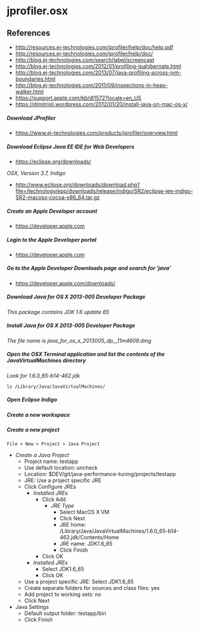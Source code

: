 # jprofiler.osx

## References
* http://resources.ej-technologies.com/jprofiler/help/doc/help.pdf
* http://resources.ej-technologies.com/jprofiler/help/doc/
* http://blog.ej-technologies.com/search/label/screencast
* http://blog.ej-technologies.com/2012/01/profiling-jpahibernate.html
* http://blog.ej-technologies.com/2013/07/java-profiling-across-jvm-boundaries.html
* http://blog.ej-technologies.com/2011/09/inspections-in-heap-walker.html
* https://support.apple.com/kb/dl1572?locale=en_US
* https://dimitrisli.wordpress.com/2012/01/20/install-java-on-mac-os-x/

##### Download JProfiler
* https://www.ej-technologies.com/products/jprofiler/overview.html

##### Download Eclipse Java EE IDE for Web Developers
* https://eclipse.org/downloads/  

*OSX, Version 3.7, Indigo*  
* http://www.eclipse.org/downloads/download.php?file=/technology/epp/downloads/release/indigo/SR2/eclipse-jee-indigo-SR2-macosx-cocoa-x86_64.tar.gz

##### Create an Apple Developer account
* https://developer.apple.com

##### Login to the Apple Developer portal
* https://developer.apple.com

##### Go to the Apple Developer Downloads page and search for 'java'
* https://developer.apple.com/downloads/

##### Download Java for OS X 2013-005 Developer Package
*This package contains JDK 1.6 update 65*

##### Install Java for OS X 2013-005 Developer Package
*The file name is java_for_os_x_2013005_dp__11m4609.dmg*

##### Open the OSX Terminal application and list the contents of the JavaVirtualMachines directory
*Look for 1.6.0_65-b14-462.jdk*
```
ls /Library/Java/JavaVirtualMachines/
```

##### Open Eclipse Indigo
##### Create a new workspace
##### Create a new project
```
File > New > Project > Java Project
```
* *Create a Java Project*
  * Project name: testapp
  * Use default location: uncheck
  * Location: $DEV/git/java-performance-tuning/projects/testapp
  * JRE: Use a project specific JRE 
  * Click Configure JREs
    * *Installed JREs*
      * Click Add
        * *JRE Type*
          * Select MacOS X VM 
          * Click Next
          * JRE home: /Library/Java/JavaVirtualMachines/1.6.0_65-b14-462.jdk/Contents/Home
          * JRE name: JDK1.6_65
          * Click Finish
      * Click OK
    * *Installed JREs*
      * Select JDK1.6_65
      * Click OK
  * Use a project specific JRE: Select JDK1.6_65
  * Create separate folders for sources and class files: yes
  * Add project to working sets: no
  * Click Next
* Java Settings
  * Default output folder: testapp/bin
  * Click Finish
